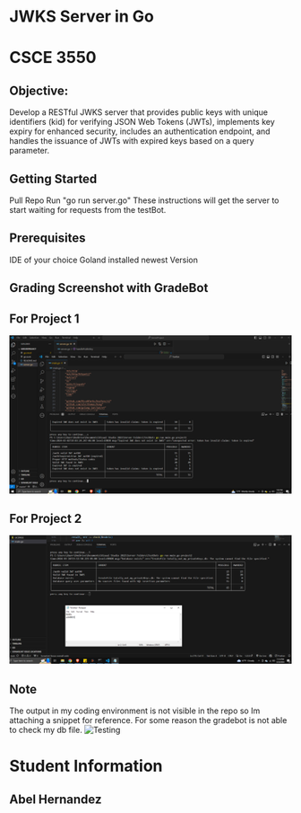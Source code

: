 # JWKS Server in Go
# CSCE 3550
## Objective:
Develop a RESTful JWKS server that provides public keys with unique identifiers (kid) for verifying JSON Web Tokens (JWTs), implements key expiry for enhanced security, includes an authentication endpoint, and handles the issuance of JWTs with expired keys based on a query parameter.

## Getting Started
Pull Repo
Run "go run server.go"
These instructions will get the server to start waiting for requests from the testBot.

## Prerequisites
IDE of your choice 
Goland installed newest Version

## Grading Screenshot with GradeBot
## For Project 1
![Testing](https://github.com/codeBender31/JWKS/blob/master/GradeBotCapture.PNG)

## For Project 2
![Testing](https://github.com/codeBender31/JWKS/blob/master/GradeBot2.PNG)
## Note
The output in my coding environment is not visible in the repo so Im attaching a snippet for reference.
For some reason the gradebot is not able to check my db file.
![Testing]()
# Student Information
## Abel Hernandez

